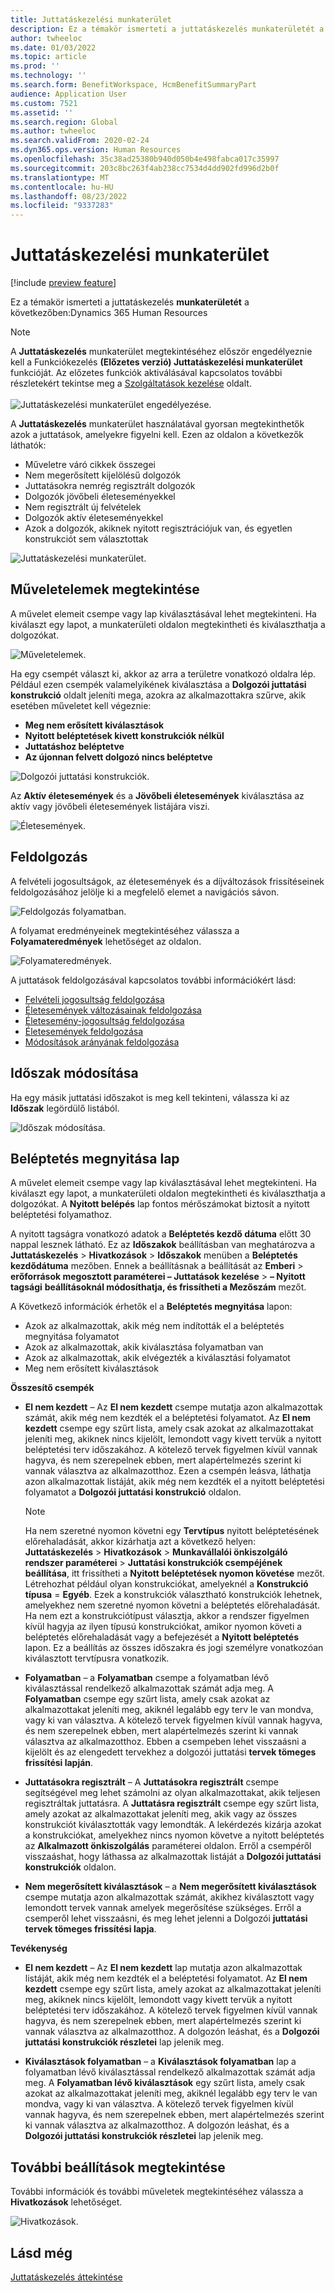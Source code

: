 ```yaml
---
title: Juttatáskezelési munkaterület
description: Ez a témakör ismerteti a juttatáskezelés munkaterületét a következőben:Dynamics 365 Human Resources
author: twheeloc
ms.date: 01/03/2022
ms.topic: article
ms.prod: ''
ms.technology: ''
ms.search.form: BenefitWorkspace, HcmBenefitSummaryPart
audience: Application User
ms.custom: 7521
ms.assetid: ''
ms.search.region: Global
ms.author: twheeloc
ms.search.validFrom: 2020-02-24
ms.dyn365.ops.version: Human Resources
ms.openlocfilehash: 35c38ad25380b940d050b4e498fabca017c35997
ms.sourcegitcommit: 203c8bc263f4ab238cc7534d4dd902fd996d2b0f
ms.translationtype: MT
ms.contentlocale: hu-HU
ms.lasthandoff: 08/23/2022
ms.locfileid: "9337283"
---
```

# <a name="benefits-management-workspace"></a>Juttatáskezelési munkaterület

[!include [preview feature](./includes/preview-feature.md)]

Ez a témakör ismerteti a juttatáskezelés **munkaterületét** a következőben:Dynamics 365 Human Resources

> [!NOTE]
> A **Juttatáskezelés** munkaterület megtekintéséhez először engedélyeznie kell a Funkciókezelés **(Előzetes verzió) Juttatáskezelési munkaterület** funkcióját. Az előzetes funkciók aktiválásával kapcsolatos további részletekért tekintse meg a [Szolgáltatások kezelése](hr-admin-manage-features.md) oldalt.<br><br>![Juttatáskezelési munkaterület engedélyezése.](./media/hr-benefits-management-workspace-enable.png)

A **Juttatáskezelés** munkaterület használatával gyorsan megtekinthetők azok a juttatások, amelyekre figyelni kell. Ezen az oldalon a következők láthatók:

- Műveletre váró cikkek összegei
- Nem megerősített kijelölésű dolgozók
- Juttatásokra nemrég regisztrált dolgozók
- Dolgozók jövőbeli életeseményekkel
- Nem regisztrált új felvételek
- Dolgozók aktív életeseményekkel
- Azok a dolgozók, akiknek nyitott regisztrációjuk van, és egyetlen konstrukciót sem választottak

![Juttatáskezelési munkaterület.](./media/hr-benefits-management-workspace.png)

## <a name="view-action-items"></a>Műveletelemek megtekintése

A művelet elemeit csempe vagy lap kiválasztásával lehet megtekinteni. Ha kiválaszt egy lapot, a munkaterületi oldalon megtekintheti és kiválaszthatja a dolgozókat.

![Műveletelemek.](./media/hr-benefits-management-workspace-action-items.png)

Ha egy csempét választ ki, akkor az arra a területre vonatkozó oldalra lép. Például ezen csempék valamelyikének kiválasztása a **Dolgozói juttatási konstrukció** oldalt jeleníti mega, azokra az alkalmazottakra szűrve, akik esetében műveletet kell végeznie:

- **Meg nem erősített kiválasztások**
- **Nyitott beléptetések kivett konstrukciók nélkül**
- **Juttatáshoz beléptetve**
- **Az újonnan felvett dolgozó nincs beléptetve**

![Dolgozói juttatási konstrukciók.](./media/hr-benefits-management-workspace-plans.png)

Az **Aktív életesemények** és a **Jövőbeli életesemények** kiválasztása az aktív vagy jövőbeli életesemények listájára viszi.

![Életesemények.](./media/hr-benefits-management-workspace-life-events.png)

## <a name="processing"></a>Feldolgozás

A felvételi jogosultságok, az életesemények és a díjváltozások frissítéseinek feldolgozásához jelölje ki a megfelelő elemet a navigációs sávon.

![Feldolgozás folyamatban.](./media/hr-benefits-management-workspace-processing.png)

A folyamat eredményeinek megtekintéséhez válassza a **Folyamateredmények** lehetőséget az oldalon.

![Folyamateredmények.](./media/hr-benefits-management-workspace-process-results.png)

A juttatások feldolgozásával kapcsolatos további információkért lásd:

- [Felvételi jogosultság feldolgozása](hr-benefits-process-enrollment-eligibility.md)
- [Életesemények változásainak feldolgozása](hr-benefits-process-life-event-changes.md)
- [Életesemény-jogosultság feldolgozása](hr-benefits-process-life-event-eligibility.md)
- [Életesemények feldolgozása](hr-benefits-process-life-events.md)
- [Módosítások arányának feldolgozása](hr-benefits-process-rate-changes.md)

## <a name="change-period"></a>Időszak módosítása

Ha egy másik juttatási időszakot is meg kell tekinteni, válassza ki az **Időszak** legördülő listából.

![Időszak módosítása.](./media/hr-benefits-management-workspace-period.png)


## <a name="open-enrollment-tab"></a>Beléptetés megnyitása lap

A művelet elemeit csempe vagy lap kiválasztásával lehet megtekinteni. Ha kiválaszt egy lapot, a munkaterületi oldalon megtekintheti és kiválaszthatja a dolgozókat.
A **Nyitott belépés** lap fontos mérőszámokat biztosít a nyitott beléptetési folyamathoz. 

A nyitott tagságra vonatkozó adatok a **Beléptetés kezdő dátuma** előtt 30 nappal lesznek látható. Ez az **Időszakok** beállításban van meghatározva a **Juttatáskezelés** > **Hivatkozások** > **Időszakok** menüben a **Beléptetés kezdődátuma** mezőben.  Ennek a beállításnak a beállítását az **Emberi** > **erőforrások megosztott paraméterei – Juttatások kezelése** > **– Nyitott tagsági** **beállításoknál módosíthatja, és frissítheti a Mezőszám** mezőt.  

A Következő információk érhetők el a **Beléptetés megnyitása** lapon:
 - Azok az alkalmazottak, akik még nem indították el a beléptetés megnyitása folyamatot
 - Azok az alkalmazottak, akik kiválasztása folyamatban van
 - Azok az alkalmazottak, akik elvégezték a kiválasztási folyamatot
 - Meg nem erősített kiválasztások

**Összesítő csempék**

- **El nem kezdett** – Az **El nem kezdett** csempe mutatja azon alkalmazottak számát, akik még nem kezdték el a beléptetési folyamatot. Az **El nem kezdett** csempe egy szűrt lista, amely csak azokat az alkalmazottakat jeleníti meg, akiknek nincs kijelölt, lemondott vagy kivett tervük a nyitott beléptetési terv időszakához. A kötelező tervek figyelmen kívül vannak hagyva, és nem szerepelnek ebben, mert alapértelmezés szerint ki vannak választva az alkalmazotthoz.  Ezen a csempén leásva, láthatja azon alkalmazottak listáját, akik még nem kezdték el a nyitott beléptetési folyamatot a **Dolgozói juttatási konstrukció** oldalon.

  > [!NOTE]
  > Ha nem szeretné nyomon követni egy **Tervtípus** nyitott beléptetésének előrehaladását, akkor kizárhatja azt a következő helyen: **Juttatáskezelés** > **Hivatkozások** > **Munkavállalói önkiszolgáló rendszer paraméterei** > **Juttatási konstrukciók csempéjének beállítása**, itt frissítheti a **Nyitott beléptetések nyomon követése** mezőt.  Létrehozhat például olyan konstrukciókat, amelyeknél a **Konstrukció típusa** = **Egyéb**. Ezek a konstrukciók választható konstrukciók lehetnek, amelyekhez nem szeretné nyomon követni a beléptetés előrehaladását. Ha nem ezt a konstrukciótípust választja, akkor a rendszer figyelmen kívül hagyja az ilyen típusú konstrukciókat, amikor nyomon követi a beléptetés előrehaladását vagy a befejezését a **Nyitott beléptetés** lapon. Ez a beállítás az összes időszakra és jogi személyre vonatkozóan kiválasztott tervtípusra vonatkozik.

- **Folyamatban** – a **Folyamatban** csempe a folyamatban lévő kiválasztással rendelkező alkalmazottak számát adja meg. A **Folyamatban** csempe egy szűrt lista, amely csak azokat az alkalmazottakat jeleníti meg, akiknél legalább egy terv le van mondva, vagy ki van választva. A kötelező tervek figyelmen kívül vannak hagyva, és nem szerepelnek ebben, mert alapértelmezés szerint ki vannak választva az alkalmazotthoz. Ebben a csempeben lehet visszaásni a kijelölt és az elengedett tervekhez a dolgozói juttatási **tervek tömeges frissítési lapján**.

- **Juttatásokra regisztrált** – A **Juttatásokra regisztrált** csempe segítségével meg lehet számolni az olyan alkalmazottakat, akik teljesen regisztráltak juttatásra. A **Juttatásra regisztrált** csempe egy szűrt lista, amely azokat az alkalmazottakat jeleníti meg, akik vagy az összes konstrukciót kiválasztották vagy lemondták. A lekérdezés kizárja azokat a konstrukciókat, amelyekhez nincs nyomon követve a nyitott beléptetés az **Alkalmazott önkiszolgálás** paraméterei oldalon. Erről a csempéről visszaáshat, hogy láthassa az alkalmazottak listáját a **Dolgozói juttatási konstrukciók** oldalon.

- **Nem megerősített kiválasztások** – a **Nem megerősített kiválasztások** csempe mutatja azon alkalmazottak számát, akikhez kiválasztott vagy lemondott tervek vannak amelyek megerősítése szükséges. Erről a csemperől lehet visszaásni, és meg lehet jelenni a Dolgozói **juttatási tervek tömeges frissítési lapja**.

**Tevékenység**

- **El nem kezdett** – Az **El nem kezdett** lap mutatja azon alkalmazottak listáját, akik még nem kezdték el a beléptetési folyamatot. Az **El nem kezdett** csempe egy szűrt lista, amely azokat az alkalmazottakat jeleníti meg, akiknek nincs kijelölt, lemondott vagy kivett tervük a nyitott beléptetési terv időszakához. A kötelező tervek figyelmen kívül vannak hagyva, és nem szerepelnek ebben, mert alapértelmezés szerint ki vannak választva az alkalmazotthoz. A dolgozón leáshat, és a **Dolgozói juttatási konstrukciók részletei** lap jelenik meg.

- **Kiválasztások folyamatban** – a **Kiválasztások folyamatban** lap a folyamatban lévő kiválasztással rendelkező alkalmazottak számát adja meg. A **Folyamatban lévő kiválasztások** egy szűrt lista, amely csak azokat az alkalmazottakat jeleníti meg, akiknél legalább egy terv le van mondva, vagy ki van választva. A kötelező tervek figyelmen kívül vannak hagyva, és nem szerepelnek ebben, mert alapértelmezés szerint ki vannak választva az alkalmazotthoz. A dolgozón leáshat, és a **Dolgozói juttatási konstrukciók részletei** lap jelenik meg.

## <a name="view-more-options"></a>További beállítások megtekintése

További információk és további műveletek megtekintéséhez válassza a **Hivatkozások** lehetőséget.

![Hivatkozások.](./media/hr-benefits-management-workspace-links.png)

## <a name="see-also"></a>Lásd még

[Juttatáskezelés áttekintése](hr-benefits-management-overview.md)
